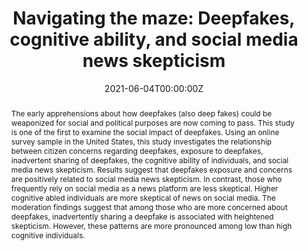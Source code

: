 ---
title: "Navigating the maze: Deepfakes, cognitive ability, and social media news skepticism"

# Authors
# If you created a profile for a user (e.g. the default `admin` user), write the username (folder name) here 
# and it will be replaced with their full name and linked to their profile.
authors:
- admin


date: "2021-06-04T00:00:00Z"
doi: ""

# Schedule page publish date (NOT publication's date).
publishDate: "2021-06-04T00:00:00Z"

# Publication type.
# Legend: 0 = Uncategorized; 1 = Conference paper; 2 = Journal article;
# 3 = Preprint / Working Paper; 4 = Report; 5 = Book; 6 = Book section;
# 7 = Thesis; 8 = Patent
publication_types: ["1"]

# Publication name and optional abbreviated publication name.
publication: In *New Media & Society*
publication_short: In *NMS*

abstract: The early apprehensions about how deepfakes (also deep fakes) could be weaponized for social and political purposes are now coming to pass. This study is one of the first to examine the social impact of deepfakes. Using an online survey sample in the United States, this study investigates the relationship between citizen concerns regarding deepfakes, exposure to deepfakes, inadvertent sharing of deepfakes, the cognitive ability of individuals, and social media news skepticism. Results suggest that deepfakes exposure and concerns are positively related to social media news skepticism. In contrast, those who frequently rely on social media as a news platform are less skeptical. Higher cognitive abled individuals are more skeptical of news on social media. The moderation findings suggest that among those who are more concerned about deepfakes, inadvertently sharing a deepfake is associated with heightened skepticism. However, these patterns are more pronounced among low than high cognitive individuals.

# Summary. An optional shortened abstract.
summary: Deepfakes exposure and concerns are positively related to social media news skepticism.

tags: [deepfake]

# Display this page in the Featured widget?
featured: true

# Custom links (uncomment lines below)
# links:
# - name: Custom Link
#   url: http://example.org

url_pdf: 'NMS_2021.pdf'
---